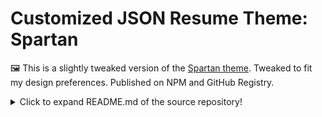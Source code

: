 # Customized JSON Resume Theme: Spartan

🖼️ This is a slightly tweaked version of the [Spartan theme](https://github.com/phoinixi/jsonresume-theme-spartan). Tweaked to fit my design preferences. Published on NPM and GitHub Registry.

<details>
  <summary>Click to expand README.md of the source repository!</summary>

# Spartan theme for jsonresume [![npm version](https://badge.fury.io/js/jsonresume-theme-spartan.svg)](http://badge.fury.io/js/jsonresume-theme-spartan)

This is a theme for JSON Resume. It is available via npm:
```
npm install jsonresume-theme-spartan
```
[DEMO](https://phoinixi.github.io/website/resume/spartan)

## Getting started

### Install the command line

The official [resume-cli](https://github.com/jsonresume/resume-cli) to run the development server.

Go ahead and install it:

```
sudo npm install -g resume-cli
```
### Serve theme

While inside the theme folder, simply run:

```
resume serve
```

You should now see this message:

```
Preview: http://localhost:4000
Press ctrl-c to stop
```

### Social Profiles Icons

**Profiles supported with brand colors:**

github, stack overflow, linkedin, dribbble, twitter, facebook, pinterest, instagram, soundcloud, wordpress, youtube, flickr, google plus, tumblr, foursquare.

To have a social icon close the social link profile (or username) it is enough to set a `network` the name of the Social Network (es: 'Stack Overflow').

## Contribute

To test the theme, this is what you'll need:

- [node.js](http://howtonode.org/how-to-install-nodejs)
- [npm](http://howtonode.org/introduction-to-npm)

If you're on Linux, you can simply run:

```
sudo apt-get install nodejs-legacy npm
```

Or if you're on OSX and got [Homebrew](http://brew.sh/) installed:
```
brew install node
```

## License

Available under the [MIT license](http://opensource.org/licenses/mit-license.php).
